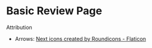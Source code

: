 # Basic Review Page
Attribution
- Arrows: <a href="https://www.flaticon.com/free-icons/next" title="next icons">Next icons created by Roundicons - Flaticon</a>